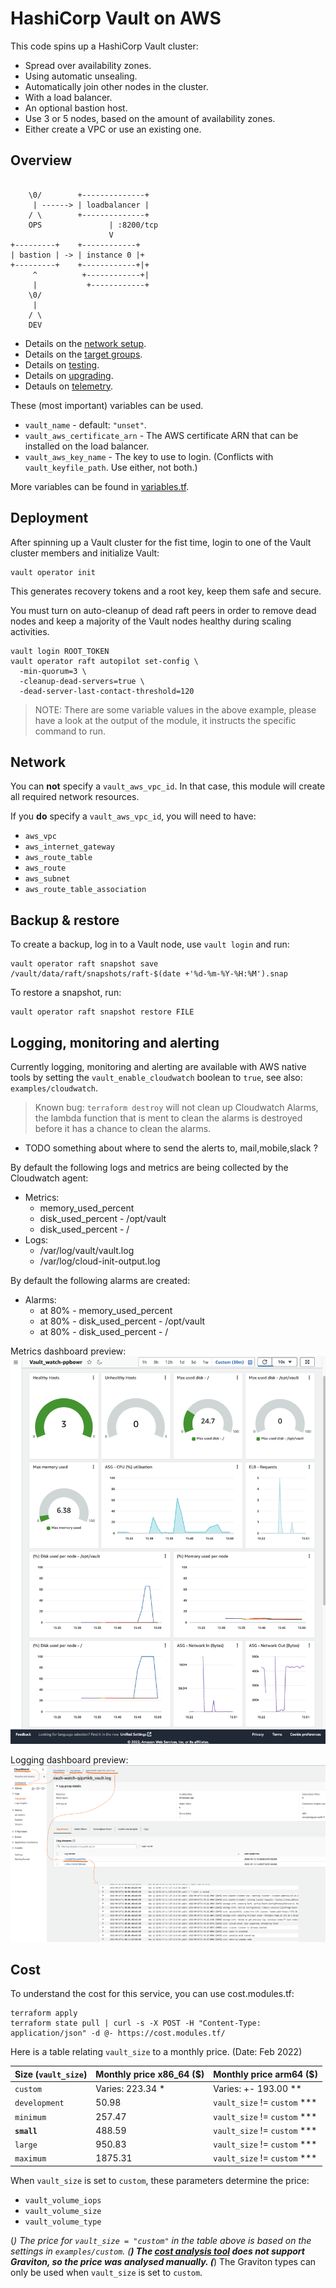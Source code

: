 # HashiCorp Vault on AWS

This code spins up a HashiCorp Vault cluster:

- Spread over availability zones.
- Using automatic unsealing.
- Automatically join other nodes in the cluster.
- With a load balancer.
- An optional bastion host.
- Use 3 or 5 nodes, based on the amount of availability zones.
- Either create a VPC or use an existing one.

## Overview

```text

    \0/        +--------------+
     | ------> | loadbalancer |
    / \        +--------------+
    OPS               | :8200/tcp
                      V
+---------+    +------------+
| bastion | -> | instance 0 |+
+---------+    +------------+|+
     ^          +------------+|
     |           +------------+
    \0/
     |
    / \
    DEV             
```

- Details on the [network setup](NETWORK.MD).
- Details on the [target groups](TARGET_GROUPS.md).
- Details on [testing](TESTING.md).
- Details on [upgrading](UPGRADING.md).
- Detauls on [telemetry](TELEMETRY.md).

These (most important) variables can be used.

- `vault_name` - default: `"unset"`.
- `vault_aws_certificate_arn` - The AWS certificate ARN that can be installed on the load balancer.
- `vault_aws_key_name` - The key to use to login. (Conflicts with `vault_keyfile_path`. Use either, not both.)

More variables can be found in [variables.tf](variables.tf).

## Deployment

After spinning up a Vault cluster for the fist time, login to one of the Vault cluster members and initialize Vault:

```shell
vault operator init
```

This generates recovery tokens and a root key, keep them safe and secure.

You must turn on auto-cleanup of dead raft peers in order to remove dead nodes and keep a majority of the Vault nodes healthy during scaling activities.

```shell
vault login ROOT_TOKEN
vault operator raft autopilot set-config \
  -min-quorum=3 \
  -cleanup-dead-servers=true \
  -dead-server-last-contact-threshold=120
```

> NOTE: There are some variable values in the above example, please have a look at the output of the module, it instructs the specific command to run.

## Network

You can **not** specify a `vault_aws_vpc_id`. In that case, this module will create all required network resources.

If you **do** specify a `vault_aws_vpc_id`, you will need to have:

- `aws_vpc`
- `aws_internet_gateway`
- `aws_route_table`
- `aws_route`
- `aws_subnet`
- `aws_route_table_association`

## Backup & restore

To create a backup, log in to a Vault node, use `vault login` and run:

```shell
vault operator raft snapshot save /vault/data/raft/snapshots/raft-$(date +'%d-%m-%Y-%H:%M').snap
```

To restore a snapshot, run:

```shell
vault operator raft snapshot restore FILE
```

## Logging, monitoring and alerting

Currently logging, monitoring and alerting are available with AWS native tools by setting the `vault_enable_cloudwatch` boolean to `true`, see also: `examples/cloudwatch`.

> Known bug: `terraform destroy` will not clean up Cloudwatch Alarms, the lambda function that is ment to clean the alarms is destroyed before it has a chance to clean the alarms.

- TODO something about where to send the alerts to, mail,mobile,slack ?

By default the following logs and metrics are being collected by the Cloudwatch agent:

- Metrics:
  - memory_used_percent
  - disk_used_percent - /opt/vault
  - disk_used_percent - /
- Logs:
  - /var/log/vault/vault.log
  - /var/log/cloud-init-output.log

By default the following alarms are created:

- Alarms:
  - at 80% - memory_used_percent
  - at 80% - disk_used_percent - /opt/vault
  - at 80% - disk_used_percent - /

Metrics dashboard preview:  
![Cloudwatch dashboard preview.](./README.d/Cloudwatch_dashboard_preview.png)

Logging dashboard preview:
![Cloudwatch logging preview.](./README.d/Cloudwatch_logging_preview.png)

## Cost

To understand the cost for this service, you can use cost.modules.tf:

```shell
terraform apply
terraform state pull | curl -s -X POST -H "Content-Type: application/json" -d @- https://cost.modules.tf/
```

Here is a table relating `vault_size` to a monthly price. (Date: Feb 2022)

| Size (`vault_size`) | Monthly price x86_64 ($) | Monthly price arm64 ($)       |
|---------------------|--------------------------|-------------------------------|
| `custom`            | Varies: 223.34 *         | Varies: +- 193.00 **          |
| `development`       | 50.98                    | `vault_size` != `custom` ***  |
| `minimum`           | 257.47                   | `vault_size` != `custom` ***  |
| **`small`**         | 488.59                   | `vault_size` != `custom` ***  |
| `large`             | 950.83                   | `vault_size` != `custom` ***  |
| `maximum`           | 1875.31                  | `vault_size` != `custom` ***  |

When `vault_size` is set to `custom`, these parameters determine the price:

- `vault_volume_iops`
- `vault_volume_size`
- `vault_volume_type`

(*) The price for `vault_size = "custom"` in the table above is based on the settings in `examples/custom`.
(**) The [cost analysis tool](https://cost.modules.tf/) does not support Graviton, so the price was analysed manually.
(***) The Graviton types can only be used when `vault_size` is set to `custom`.
